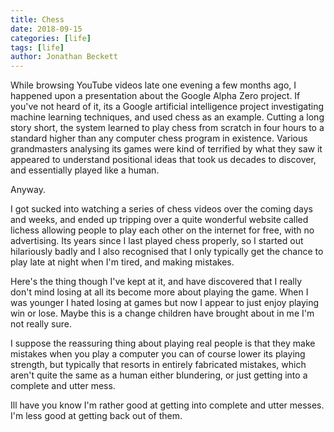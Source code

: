 ```yaml
---
title: Chess
date: 2018-09-15
categories: [life]
tags: [life]
author: Jonathan Beckett
---
```


While browsing YouTube videos late one evening a few months ago, I happened upon a presentation about the Google Alpha Zero project. If you've not heard of it, its a Google artificial intelligence project investigating machine learning techniques, and used chess as an example. Cutting a long story short, the system learned to play chess from scratch in four hours to a standard higher than any computer chess program in existence. Various grandmasters analysing its games were kind of terrified by what they saw it appeared to understand positional ideas that took us decades to discover, and essentially played like a human.

Anyway.

I got sucked into watching a series of chess videos over the coming days and weeks, and ended up tripping over a quite wonderful website called lichess allowing people to play each other on the internet for free, with no advertising. Its years since I last played chess properly, so I started out hilariously badly and I also recognised that I only typically get the chance to play late at night when I'm tired, and making mistakes.

Here's the thing though I've kept at it, and have discovered that I really don't mind losing at all its become more about playing the game. When I was younger I hated losing at games but now I appear to just enjoy playing win or lose. Maybe this is a change children have brought about in me I'm not really sure.

I suppose the reassuring thing about playing real people is that they make mistakes when you play a computer you can of course lower its playing strength, but typically that resorts in entirely fabricated mistakes, which aren't quite the same as a human either blundering, or just getting into a complete and utter mess.

Ill have you know I'm rather good at getting into complete and utter messes. I'm less good at getting back out of them.